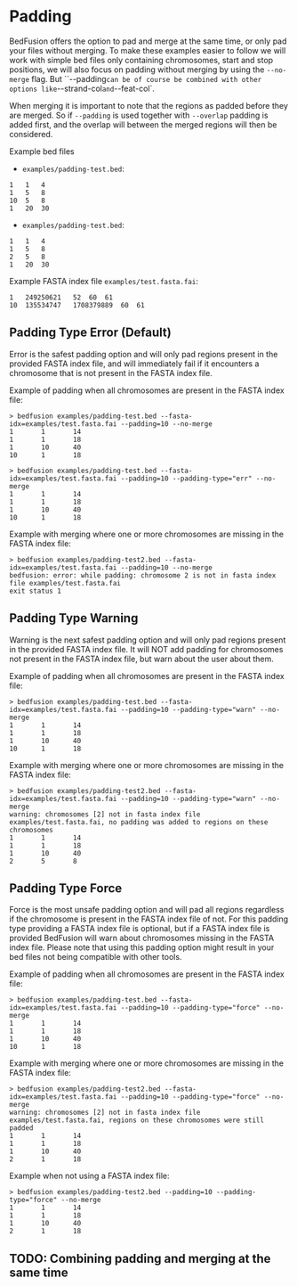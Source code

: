 # Padding

BedFusion offers the option to pad and merge at the same time, or only pad your files without merging. To make these examples easier to follow we will work with simple bed files only containing chromosomes, start and stop positions, we will also focus on padding without merging by using the `--no-merge` flag. But ``--padding` can be of course be combined with other options like `--strand-col` and `--feat-col`.

When merging it is important to note that the regions as padded before they are merged. So if `--padding` is used together with `--overlap` padding is added first, and the overlap will between the merged regions will then be considered. 

Example bed files 

- `examples/padding-test.bed`:

```bed
1	1	4
1	5	8
10	5	8
1	20	30
```
- `examples/padding-test.bed`:

```bed
1	1	4
1	5	8
2	5	8
1	20	30
```

Example FASTA index file `examples/test.fasta.fai`:

```text
1	249250621	52	60	61
10	135534747	1708379889	60	61
```

## Padding Type Error (Default)

Error is the safest padding option and will only pad regions present in the provided FASTA index file, and will immediately fail if it encounters a chromosome that is not present in the FASTA index file.

Example of padding when all chromosomes are present in the FASTA index file:

```shell
> bedfusion examples/padding-test.bed --fasta-idx=examples/test.fasta.fai --padding=10 --no-merge
1       1       14
1       1       18
1       10      40
10      1       18
```

```shell
> bedfusion examples/padding-test.bed --fasta-idx=examples/test.fasta.fai --padding=10 --padding-type="err" --no-merge
1       1       14
1       1       18
1       10      40
10      1       18
```


Example with merging where one or more chromosomes are missing in the FASTA index file:

```shell
> bedfusion examples/padding-test2.bed --fasta-idx=examples/test.fasta.fai --padding=10 --no-merge
bedfusion: error: while padding: chromosome 2 is not in fasta index file examples/test.fasta.fai
exit status 1
```

## Padding Type Warning

Warning is the next safest padding option and will only pad regions present in the provided FASTA index file. It will NOT add padding for chromosomes not present in the FASTA index file, but warn about the user about them.

Example of padding when all chromosomes are present in the FASTA index file:

```shell
> bedfusion examples/padding-test.bed --fasta-idx=examples/test.fasta.fai --padding=10 --padding-type="warn" --no-merge
1       1       14
1       1       18
1       10      40
10      1       18
```

Example with merging where one or more chromosomes are missing in the FASTA index file:

```shell
> bedfusion examples/padding-test2.bed --fasta-idx=examples/test.fasta.fai --padding=10 --padding-type="warn" --no-merge
warning: chromosomes [2] not in fasta index file examples/test.fasta.fai, no padding was added to regions on these chromosomes
1       1       14
1       1       18
1       10      40
2       5       8
```

## Padding Type Force

Force is the most unsafe padding option and will pad all regions regardless if the chromosome is present in the FASTA index file of not. For this padding type providing a FASTA index file is optional, but if a FASTA index file is provided BedFusion will warn about chromosomes missing in the FASTA index file. Please note that using this padding option might result in your bed files not being compatible with other tools. 

Example of padding when all chromosomes are present in the FASTA index file:

```shell
> bedfusion examples/padding-test.bed --fasta-idx=examples/test.fasta.fai --padding=10 --padding-type="force" --no-merge
1       1       14
1       1       18
1       10      40
10      1       18
```

Example with merging where one or more chromosomes are missing in the FASTA index file:

```shell
> bedfusion examples/padding-test2.bed --fasta-idx=examples/test.fasta.fai --padding=10 --padding-type="force" --no-merge
warning: chromosomes [2] not in fasta index file examples/test.fasta.fai, regions on these chromosomes were still padded
1       1       14
1       1       18
1       10      40
2       1       18

```

Example when not using a FASTA index file:

```shell
> bedfusion examples/padding-test2.bed --padding=10 --padding-type="force" --no-merge
1       1       14
1       1       18
1       10      40
2       1       18
```

## TODO: Combining padding and merging at the same time
